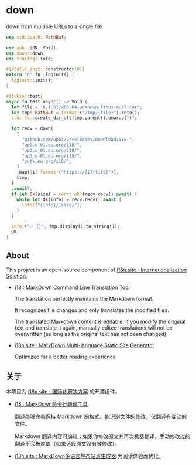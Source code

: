 # down

down from multiple URLs to a single file

```rust
use std::path::PathBuf;

use aok::{OK, Void};
use down::down;
use tracing::info;

#[static_init::constructor(0)]
extern "C" fn _loginit() {
  loginit::init();
}

#[tokio::test]
async fn test_async() -> Void {
  let file = "0.1.51/x86_64-unknown-linux-musl.tar";
  let tmp: PathBuf = format!("/tmp/{file}").into();
  std::fs::create_dir_all(tmp.parent().unwrap())?;

  let recv = down(
    [
      "github.com/up51/v/releases/download/i18-",
      "up0.u-01.eu.org/i18/",
      "up2.u-01.eu.org/i18/",
      "up3.u-01.eu.org/i18/",
      "yutk.eu.org/i18/",
    ]
    .map(|i| format!("https://{i}{file}")),
    &tmp,
  )
  .await?;
  if let Ok(size) = xerr::ok!(recv.recv().await) {
    while let Ok(info) = recv.recv().await {
      info!("{info}/{size}");
    }
  }

  info!("✅ {}", tmp.display().to_string());
  OK
}
```

## About

This project is an open-source component of [i18n.site ⋅ Internationalization Solution](https://i18n.site).

* [i18 : MarkDown Command Line Translation Tool](https://i18n.site/i18)

  The translation perfectly maintains the Markdown format.

  It recognizes file changes and only translates the modified files.

  The translated Markdown content is editable; if you modify the original text and translate it again, manually edited translations will not be overwritten (as long as the original text has not been changed).

* [i18n.site : MarkDown Multi-language Static Site Generator](https://i18n.site/i18n.site)

  Optimized for a better reading experience

## 关于

本项目为 [i18n.site ⋅ 国际化解决方案](https://i18n.site) 的开源组件。

* [i18 :  MarkDown命令行翻译工具](https://i18n.site/i18)

  翻译能够完美保持 Markdown 的格式。能识别文件的修改，仅翻译有变动的文件。

  Markdown 翻译内容可编辑；如果你修改原文并再次机器翻译，手动修改过的翻译不会被覆盖（如果这段原文没有被修改）。

* [i18n.site : MarkDown多语言静态站点生成器](https://i18n.site/i18n.site) 为阅读体验而优化。
